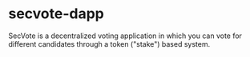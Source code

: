 # secvote-dapp
SecVote is a decentralized voting application in which you can vote for different candidates through a token ("stake") based system.
